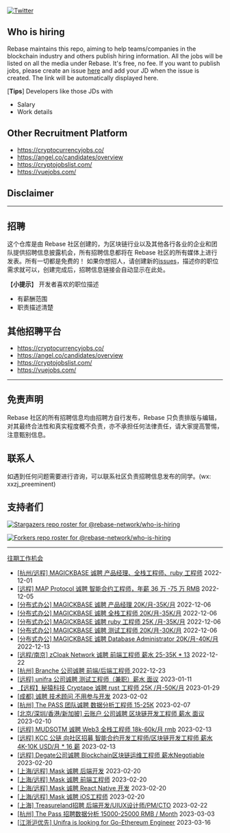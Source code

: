 [![Twitter](https://img.shields.io/twitter/url?label=Rebase&url=https%3A%2F%2Ftwitter.com%2FRebaseCommunity)](https://twitter.com/RebaseCommunity)

## Who is hiring

Rebase maintains this repo, aiming to help teams/companies in the blockchain industry and others publish hiring information. All the jobs will be listed on all the media under Rebase. It's free, no fee.
If you want to publish jobs, please create an issue [here](https://github.com/rebase-network/who-is-hiring/issues/) and add your JD when the issue is created. The link will be automatically displayed here.

[**Tips**]
Developers like those JDs with
- Salary
- Work details

## Other Recruitment Platform

- https://cryptocurrencyjobs.co/
- https://angel.co/candidates/overview
- https://cryptojobslist.com/
- https://vuejobs.com/

## Disclaimer

---

## 招聘

这个仓库是由 Rebase 社区创建的，为区块链行业以及其他各行各业的企业和团队提供招聘信息披露机会，所有招聘信息都将在 Rebase 社区的所有媒体上进行发表。所有一切都是免费的！
如果你想招人，请创建新的[issues](https://github.com/rebase-network/who-is-hiring/issues/)，描述你的职位需求就可以，创建完成后，招聘信息链接会自动显示在此处。

【**小提示**】
开发者喜欢的职位描述
- 有薪酬范围
- 职责描述清楚

## 其他招聘平台
- https://cryptocurrencyjobs.co/
- https://angel.co/candidates/overview
- https://cryptojobslist.com/
- https://vuejobs.com/

---

## 免责声明

Rebase 社区的所有招聘信息均由招聘方自行发布，Rebase 只负责排版与编辑，对其最终合法性和真实程度概不负责，亦不承担任何法律责任，请大家提高警惕，注意甄别信息。

## 联系人
如遇到任何问题需要进行咨询，可以联系社区负责招聘信息发布的同学。(wx: xxzj_preeminent)

## 支持者们
[![Stargazers repo roster for @rebase-network/who-is-hiring](https://reporoster.com/stars/rebase-network/who-is-hiring)](https://github.com/rebase-network/who-is-hiring/stargazers)

[![Forkers repo roster for @rebase-network/who-is-hiring](https://reporoster.com/forks/rebase-network/who-is-hiring)](https://github.com/rebase-network/who-is-hiring/network/members)

---

[往期工作机会](./jobs.md)

- [[杭州/远程] MAGICKBASE 诚聘 产品经理、全栈工程师、ruby 工程师](https://github.com/rebase-network/who-is-hiring/issues/247) 2022-12-01
- [[远程] MAP Protocol 诚聘 智能合约工程师，年薪 36 万 -75 万 RMB](https://github.com/rebase-network/who-is-hiring/issues/248) 2022-12-05
- [[分布式办公] MAGICKBASE 诚聘 产品经理 20K/月-35K/月](https://github.com/rebase-network/who-is-hiring/issues/249) 2022-12-06
- [[分布式办公] MAGICKBASE 诚聘 全栈工程师  20K/月-35K/月](https://github.com/rebase-network/who-is-hiring/issues/250) 2022-12-06
- [[分布式办公] MAGICKBASE 诚聘 ruby 工程师   25K /月-35K/月](https://github.com/rebase-network/who-is-hiring/issues/251) 2022-12-06
- [[分布式办公] MAGICKBASE 诚聘 测试工程师  20K/月-30K/月](https://github.com/rebase-network/who-is-hiring/issues/252) 2022-12-06
- [[分布式办公] MAGICKBASE 诚聘 Database Administrator 20K/月-40K/月](https://github.com/rebase-network/who-is-hiring/issues/253) 2022-12-13
- [[远程/南京] zCloak Network 诚聘 前端工程师 薪水 25-35K * 13](https://github.com/rebase-network/who-is-hiring/issues/254) 2022-12-22
- [[杭州] Branche 公司诚聘 前端/后端工程师 ](https://github.com/rebase-network/who-is-hiring/issues/255) 2022-12-23
- [[远程] unifra 公司诚聘 测试工程师（兼职）薪水 面议](https://github.com/rebase-network/who-is-hiring/issues/256) 2023-01-11
- [【远程】秘猿科技 Cryptape 诚聘 rust 工程师 25K /月-50K/月](https://github.com/rebase-network/who-is-hiring/issues/257) 2023-01-29
- [[成都] 诚聘 技术顾问 不用参与开发](https://github.com/rebase-network/who-is-hiring/issues/258) 2023-02-02
- [[杭州] The PASS 团队诚聘 数据分析工程师 15-25K](https://github.com/rebase-network/who-is-hiring/issues/259) 2023-02-07
- [[北京/深圳/香港/新加披] 云账户 公司诚聘 区块链开发工程师 薪水 面议](https://github.com/rebase-network/who-is-hiring/issues/260) 2023-02-10
- [[远程] MUDSOTM 诚聘 Web3 全栈工程师 18k-60k/月 rmb](https://github.com/rebase-network/who-is-hiring/issues/261) 2023-02-13
- [[远程] KCC 公链 向社区招募 智能合约开发工程师/区块链开发工程师 薪水 4K-10K USD/月 * 16 薪](https://github.com/rebase-network/who-is-hiring/issues/262) 2023-02-13
- [[远程] Degate公司诚聘 Blockchain区块链运维工程师 薪水Negotiable](https://github.com/rebase-network/who-is-hiring/issues/263) 2023-02-20
- [[上海/远程] Mask 诚聘 后端开发](https://github.com/rebase-network/who-is-hiring/issues/264) 2023-02-20
- [[上海/远程] Mask 诚聘 前端工程师](https://github.com/rebase-network/who-is-hiring/issues/265) 2023-02-20
- [[上海/远程] Mask 诚聘 React Native 开发](https://github.com/rebase-network/who-is-hiring/issues/266) 2023-02-20
- [[上海/远程] Mask 诚聘 iOS工程师](https://github.com/rebase-network/who-is-hiring/issues/267) 2023-02-20
- [[上海] Treasureland招聘 后端开发/UIUX设计师/PM/CTO](https://github.com/rebase-network/who-is-hiring/issues/269) 2023-02-22
- [[杭州] The Pass  招聘数据分析   15000-25000 RMB / Month](https://github.com/rebase-network/who-is-hiring/issues/270) 2023-03-03
- [[江浙沪优先] Unifra is looking for Go-Ethereum Engineer](https://github.com/rebase-network/who-is-hiring/issues/272) 2023-03-16
